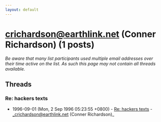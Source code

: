 ```yaml
---
layout: default
---
```


# crichardson@earthlink.net (Conner Richardson) (1 posts)

_Be aware that many list participants used multiple email addresses over their time active on the list. As such this page may not contain all threads available._

## Threads

### Re: hackers texts
+ 1996-09-01 (Mon, 2 Sep 1996 05:23:55 +0800) - [Re: hackers texts](/archive/1996/09/b5e6e74ae785b19d8fc3e391e15e0ea53fab9db2e0e2513abc443455af204d00) - _crichardson@earthlink.net (Conner Richardson)_

